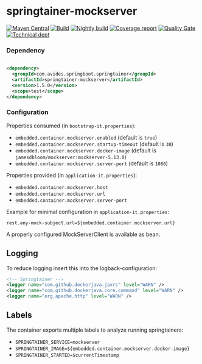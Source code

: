 # springtainer-mockserver

[![Maven Central](https://maven-badges.herokuapp.com/maven-central/com.avides.springboot.springtainer/springtainer-mockserver/badge.svg)](https://maven-badges.herokuapp.com/maven-central/com.avides.springboot.springtainer/springtainer-mockserver)
[![Build](https://github.com/springtainer/springtainer-mockserver/workflows/release/badge.svg)](https://github.com/springtainer/springtainer-mockserver/actions)
[![Nightly build](https://github.com/springtainer/springtainer-mockserver/workflows/nightly/badge.svg)](https://github.com/springtainer/springtainer-mockserver/actions)
[![Coverage report](https://sonarcloud.io/api/project_badges/measure?project=springtainer_springtainer-mockserver&metric=coverage)](https://sonarcloud.io/dashboard?id=springtainer_springtainer-mockserver)
[![Quality Gate](https://sonarcloud.io/api/project_badges/measure?project=springtainer_springtainer-mockserver&metric=alert_status)](https://sonarcloud.io/dashboard?id=springtainer_springtainer-mockserver)
[![Technical dept](https://sonarcloud.io/api/project_badges/measure?project=springtainer_springtainer-mockserver&metric=sqale_index)](https://sonarcloud.io/dashboard?id=springtainer_springtainer-mockserver)

### Dependency

```xml

<dependency>
  <groupId>com.avides.springboot.springtainer</groupId>
  <artifactId>springtainer-mockserver</artifactId>
  <version>1.5.0</version>
  <scope>test</scope>
</dependency>
```

### Configuration

Properties consumed (in `bootstrap-it.properties`):

- `embedded.container.mockserver.enabled` (default is `true`)
- `embedded.container.mockserver.startup-timeout` (default is `30`)
- `embedded.container.mockserver.docker-image` (default is `jamesdbloom/mockserver:mockserver-5.13.0`)
- `embedded.container.mockserver.server-port` (default is `1080`)

Properties provided (in `application-it.properties`):

- `embedded.container.mockserver.host`
- `embedded.container.mockserver.url`
- `embedded.container.mockserver.server-port`

Example for minimal configuration in `application-it.properties`:

```
rest.any-mock-subject.url=${embedded.container.mockserver.url}
```

A properly configured MockServerClient is available as bean.

## Logging

To reduce logging insert this into the logback-configuration:

```xml
<!-- Springtainer -->
<logger name="com.github.dockerjava.jaxrs" level="WARN" />
<logger name="com.github.dockerjava.core.command" level="WARN" />
<logger name="org.apache.http" level="WARN" />
```

## Labels

The container exports multiple labels to analyze running springtainers:

- `SPRINGTAINER_SERVICE=mockserver`
- `SPRINGTAINER_IMAGE=${embedded.container.mockserver.docker-image}`
- `SPRINGTAINER_STARTED=$currentTimestamp`
